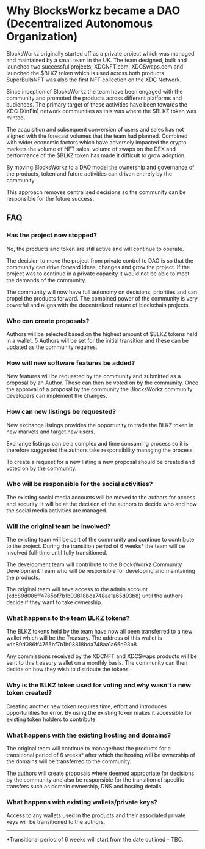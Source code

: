
# Why BlocksWorkz became a DAO (Decentralized Autonomous Organization)

BlocksWorkz originally started off as a private project which was managed and maintained by a small team in the UK. The team designed, built and launched two successful projects; XDCNFT.com, XDCSwaps.com and launched the $BLKZ token which is used across both products. SuperBullsNFT was also the first NFT collection on the XDC Network.

Since inception of BlocksWorkz the team have been engaged with the community and promoted the products across different platforms and audiences. The primary target of these activities have been towards the XDC (XinFin) network communities as this was where the $BLKZ token was minted.

The acquisition and subsequent conversion of users and sales has not aligned with the forecast volumes that the team had planned. Combined with wider economic factors which have adversely impacted the crypto markets the volume of NFT sales, volume of swaps on the DEX and performance of the $BLKZ token has made it difficult to grow adoption.

By moving BlocksWorkz to a DAO model the ownership and governance of the products, token and future activities can driven entirely by the community. 

This approach removes centralised decisions so the community can be responsible for the future success.

## FAQ

### Has the project now stopped?
No, the products and token are still active and will continue to operate.

The decision to move the project from private control to DAO is so that the community can drive forward ideas, changes and grow the project. If the project was to continue in a private capacity it would not be able to meet the demands of the community.

The community will now have full autonomy on decisions, priorities and can propel the products forward. The combined power of the community is very powerful and aligns with the decentralized nature of blockchain projects.

### Who can create proposals?
Authors will be selected based on the highest amount of $BLKZ tokens held in a wallet. 5 Authors will be set for the initial transition and these can be updated as the community requires.

### How will new software features be added?
New features will be requested by the community and submitted as a proposal by an Author. These can then be voted on by the community.
Once the approval of a proposal by the community the BlocksWorkz community developers can implement the changes.

### How can new listings be requested?
New exchange listings provides the opportunity to trade the BLKZ token in new markets and target new users.

Exchange listings can be a complex and time consuming process so it is therefore suggested the authors take responsibility managing the process.

To create a request for a new listing a new proposal should be created and voted on by the community.

### Who will be responsible for the social activities?
The existing social media accounts will be moved to the authors for access and security. It will be at the decision of the authors to decide who and how the social media activities are managed.

### Will the original team be involved?
The existing team will be part of the community and continue to contribute to the project. During the transition period of 6 weeks* the team will be involved full-time until fully transitioned.

The development team will contribute to the BlocksWorkz Community Development Team who will be responsible for developing and maintaining the products.

The original team will have access to the admin account (xdc89d086ff4765bf7b1b03818bda748aa1a65d93b8) until the authors decide if they want to take ownership.

### What happens to the team BLKZ tokens?
The BLKZ tokens held by the team have now all been transferred to a new wallet which will be the Treasury. The address of this wallet is xdc89d086ff4765bf7b1b03818bda748aa1a65d93b8

Any commissions received by the XDCNFT and XDCSwaps products will be sent to this treasury wallet on a monthly basis. The community can then decide on how they wish to distribute the tokens.

### Why is the BLKZ token used for voting and why wasn't a new token created?
Creating another new token requires time, effort and introduces opportunities for error. By using the existing token makes it accessible for existing token holders to contribute.


### What happens with the existing hosting and domains?
The original team will continue to manage/host the products for a transitional period of 6 weeks* after which the hosting will be ownership of the domains will be transferred to the community. 

The authors will create proposals where deemed appropriate for decisions by the community and also be responsible for the transition of specific transfers such as domain ownership, DNS and hosting details.

### What happens with existing wallets/private keys?
Access to any wallets used in the products and their associated private keys will be transitioned to the authors.

____


 *Transitional period of 6 weeks will start from the date outlined - TBC.
